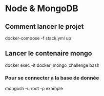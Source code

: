 # Node & MongoDB

## Comment lancer le projet

docker-compose -f stack.yml up

## Lancer le contenaire mongo

docker exec -it docker_mongo_challenge bash

### Pour se connecter a la base de donnée

mongosh -u root -p example